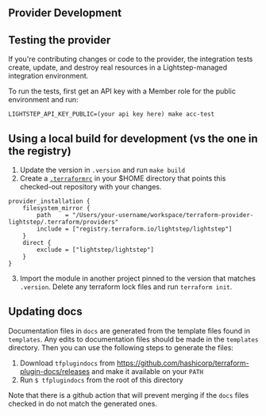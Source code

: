 ## Provider Development

## Testing the provider

If you're contributing changes or code to the provider, the integration tests create, update, and destroy real resources in a Lightstep-managed integration environment.

To run the tests, first get an API key with a Member role for the public environment and run:
```
LIGHTSTEP_API_KEY_PUBLIC=(your api key here) make acc-test
```

## Using a local build for development (vs the one in the registry)

1) Update the version in `.version` and run `make build`
2) Create a [`.terraformrc`](https://www.terraform.io/cli/config/config-file) in your $HOME directory that points this checked-out repository with your changes.

```
provider_installation {  
    filesystem_mirror {    
        path    = "/Users/your-username/workspace/terraform-provider-lightstep/.terraform/providers"    
        include = ["registry.terraform.io/lightstep/lightstep"]  
    }
    direct {
        exclude = ["lightstep/lightstep"]
    }
}
```

3) Import the module in another project pinned to the version that matches `.version`. Delete any terraform lock files and run `terraform init`. 

## Updating docs

Documentation files in `docs` are generated from the template files found in `templates`. Any edits to documentation files should be
made in the `templates` directory. Then you can use the following steps to generate the files:

1) Download `tfplugindocs` from https://github.com/hashicorp/terraform-plugin-docs/releases and make it available on your `PATH`
2) Run `$ tfplugindocs` from the root of this directory

Note that there is a github action that will prevent merging if the `docs` files checked in do not match the generated ones.
